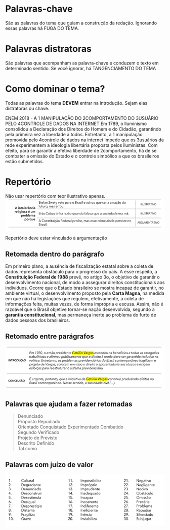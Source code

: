 # Palavras-chave
São as palavras do tema que guiam a construção da redação. Ignorando essas palavras há FUGA DO TEMA.

# Palavras distratoras
São palavras que acompanham as palavra-chave e conduzem o texto em determinado sentido. Se você ignorar, há TANGENCIAMENTO DO TEMA

# Como dominar o tema?

Todas as palavras do tema **DEVEM** entrar na introdução. Sejam elas distratoras ou chave.

ENEM 2018 - A 1 MANIPULAÇÃO DO 2COMPORTAMENTO DO 3USUÁRIO PELO 4CONTROLE DE DADOS NA INTERNET
Em 1789, o lluminismo consolidou a Declaração dos Direitos do Homem e do Cidadão, garantindo pela primeira vez a liberdade a todos. Entretanto, a 1 manipulação promovida pelo 4controle de dados na internet impede que os 3usuáríos da rede experimentem a ideologia libertária proposta pelos iluministas.
Com efeito, para se garantir a efetiva liberdade de 2comportamento, há de se combater a omissão do Estado e o controle simbólico a que os brasileiros estão submetidos.

# Repertório
Não usar repertório com teor ilustrativo apenas.
![](Imagens/Pasted%20image%2020201026185743.png)

Repertório deve estar vinculado à argumentação

## Retomada dentro do parágrafo
Em primeiro plano, a ausência de fiscalização estatal sobre a coleta de dados representa obstáculo para o progresso do país. A esse respeito, a **Constituição Federal de 1988** prevê, no artigo 3o, o objetivo de garantir o desenvolvimento nacional, de modo a assegurar direitos constitucionais aos indivíduos. Ocorre que o Estado brasileiro se mostra incapaz de garantir, no ambiente virtual, o desenvolvimento proposto pela **Carta Magna**, na medida em que não há legislações que regulem, efetivamente, a coleta de informações feita, muitas vezes, de forma imprópria e escusa. Assim, não é razoável que o Brasil objetive tornar-se nação desenvolvida, segundo a **garantia constitucional**, mas permaneça inerte ao problema do furto de dados pessoas dos brasileiros.

## Retomado entre parágrafos
![](Imagens/Pasted%20image%2020201026190323.png)

## Palavras que ajudam a fazer retomadas
> Denunciado	
Proposto
Repudiado	
Orientado
Conquistado	
Experimentado
Combatido	
Segundo
Verificado	
Projeto de
Previsto	
Descrito
Definido	
Tal como

## Palavras com juízo de valor
![](Imagens/Pasted%20image%2020201027105940.png)


